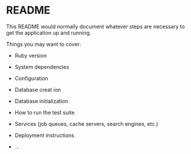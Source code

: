 # README

This README would normally document whatever steps are necessary to get the
application up and running.

Things you may want to cover:

* Ruby version
       
* System dependencies

* Configuration

* Database creat  ion

* Database initialization

* How to run the test suite

* Services (job queues, cache servers, search engines, etc.)

* Deployment instructions

* ...
